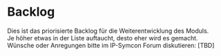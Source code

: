 Backlog
=======
Dies ist das priorisierte Backlog für die Weiterentwicklung des Moduls.  
Je höher etwas in der Liste auftaucht, desto eher wird es gemacht.
Wünsche oder Anregungen bitte im IP-Symcon Forum diskutieren: [TBD]

